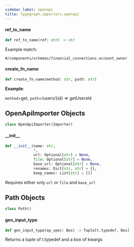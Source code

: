 ```yaml
---
sidebar_label: openapi
title: typegraph.importers.openapi
---
```


#### ref\_to\_name

```python
def ref_to_name(ref: str) -> str
```

Example match:

`#/components/schemas/financial_connections.account_owner`

#### create\_fn\_name

```python
def create_fn_name(method: str, path: str)
```

**Example**:

  
  `method`=get, `path`=/users/{id} => getUsersId

## OpenApiImporter Objects

```python
class OpenApiImporter(Importer)
```

#### \_\_init\_\_

```python
def __init__(name: str,
             *,
             url: Optional[str] = None,
             file: Optional[str] = None,
             base_url: Optional[str] = None,
             renames: Dict[str, str] = {},
             keep_names: List[str] = [])
```

Requires either only `url` or `file` and `base_url`

## Path Objects

```python
class Path()
```

#### gen\_input\_type

```python
def gen_input_type(op_spec: Box) -> Tuple[t.typedef, Box]
```

Returns a tuple of t.typedef and a box of kwargs
